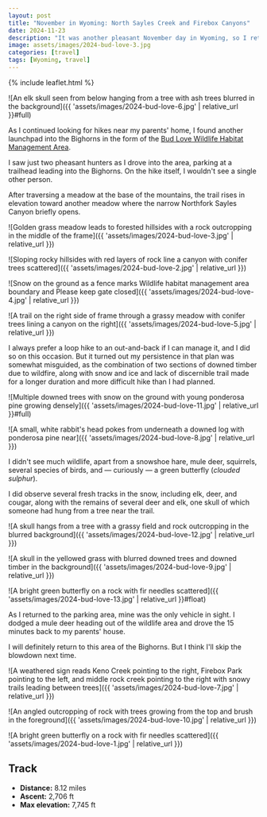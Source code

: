 ```yaml
---
layout: post
title: "November in Wyoming: North Sayles Creek and Firebox Canyons"
date: 2024-11-23
description: "It was another pleasant November day in Wyoming, so I returned to the Bighorns for a Saturday hike. This one ended up taking longer than I expected, as I negotiated two areas of significant blowdown from wildfires."
image: assets/images/2024-bud-love-3.jpg
categories: [travel]
tags: [Wyoming, travel]
---
```


{% include leaflet.html %}

![An elk skull seen from below hanging from a tree with ash trees blurred in the background]({{ 'assets/images/2024-bud-love-6.jpg' | relative_url }}#full)

As I continued looking for hikes near my parents' home, I found another launchpad into the Bighorns in the form of the [Bud Love Wildlife Habitat Management Area](https://wgfd.wyo.gov/Public-Access/WHMA/WHMA/Bud-Love).

I saw just two pheasant hunters as I drove into the area, parking at a trailhead leading into the Bighorns. On the hike itself, I wouldn't see a single other person. 

After traversing a meadow at the base of the mountains, the trail rises in elevation toward another meadow where the narrow Northfork Sayles Canyon briefly opens.

![Golden grass meadow leads to forested hillsides with a rock outcropping in the middle of the frame]({{ 'assets/images/2024-bud-love-3.jpg' | relative_url }})

![Sloping rocky hillsides with red layers of rock line a canyon with conifer trees scattered]({{ 'assets/images/2024-bud-love-2.jpg' | relative_url }})

![Snow on the ground as a fence marks Wildlife habitat management area boundary and Please keep gate closed]({{ 'assets/images/2024-bud-love-4.jpg' | relative_url }})

![A trail on the right side of frame through a grassy meadow with conifer trees lining a canyon on the right]({{ 'assets/images/2024-bud-love-5.jpg' | relative_url }})

I always prefer a loop hike to an out-and-back if I can manage it, and I did so on this occasion. But it turned out my persistence in that plan was somewhat misguided, as the combination of two sections of downed timber due to wildfire, along with snow and ice and lack of discernible trail made for a longer duration and more difficult hike than I had planned.

![Multiple downed trees with snow on the ground with young ponderosa pine growing densely]({{ 'assets/images/2024-bud-love-11.jpg' | relative_url }}#full)

![A small, white rabbit's head pokes from underneath a downed log with ponderosa pine near]({{ 'assets/images/2024-bud-love-8.jpg' | relative_url }})

I didn't see much wildlife, apart from a snowshoe hare, mule deer, squirrels, several species of birds, and — curiously — a green butterfly (*clouded sulphur*). 

I did observe several fresh tracks in the snow, including elk, deer, and cougar, along with the remains of several deer and elk, one skull of which someone had hung from a tree near the trail.

![A skull hangs from a tree with a grassy field and rock outcropping in the blurred background]({{ 'assets/images/2024-bud-love-12.jpg' | relative_url }})

![A skull in the yellowed grass with blurred downed trees and downed timber in the background]({{ 'assets/images/2024-bud-love-9.jpg' | relative_url }})

![A bright green butterfly on a rock with fir needles scattered]({{ 'assets/images/2024-bud-love-13.jpg' | relative_url }}#float)

As I returned to the parking area, mine was the only vehicle in sight. I dodged a mule deer heading out of the wildlife area and drove the 15 minutes back to my parents' house.

I will definitely return to this area of the Bighorns. But I think I'll skip the blowdown next time.

![A weathered sign reads Keno Creek pointing to the right, Firebox Park pointing to the left, and middle rock creek pointing to the right with snowy trails leading between trees]({{ 'assets/images/2024-bud-love-7.jpg' | relative_url }})

![An angled outcropping of rock with trees growing from the top and brush in the foreground]({{ 'assets/images/2024-bud-love-10.jpg' | relative_url }})

![A bright green butterfly on a rock with fir needles scattered]({{ 'assets/images/2024-bud-love-1.jpg' | relative_url }})

## Track

- **Distance:** 8.12 miles
- **Ascent:** 2,706 ft
- **Max elevation:** 7,745 ft

<div class="map" id="map"></div>

<script>
    var map = L.map('map').setView([44.40764, -106.91677], 13)   
    var budTrack = {% include data/2024/2024-bud-love.html %} 

        L.tileLayer('{{ site.data.maptiles.tiles }}', {
        attribution: '{{ site.data.maptiles.attribution }}',
        subdomains: 'abcd',
        maxZoom: {{ site.data.maptiles.max-zoom }}
        }).addTo(map);

        L.geoJSON(budTrack, {color: '{{ site.data.maptiles.color }}'}).addTo(map);
</script>